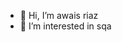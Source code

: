 - 👋 Hi, I’m awais riaz
- 👀 I’m interested in sqa
<!---
awais966637/awais966637 is a ✨ special ✨ repository because its `README.md` (this file) appears on your GitHub profile.
You can click the Preview link to take a look at your changes.
--->
